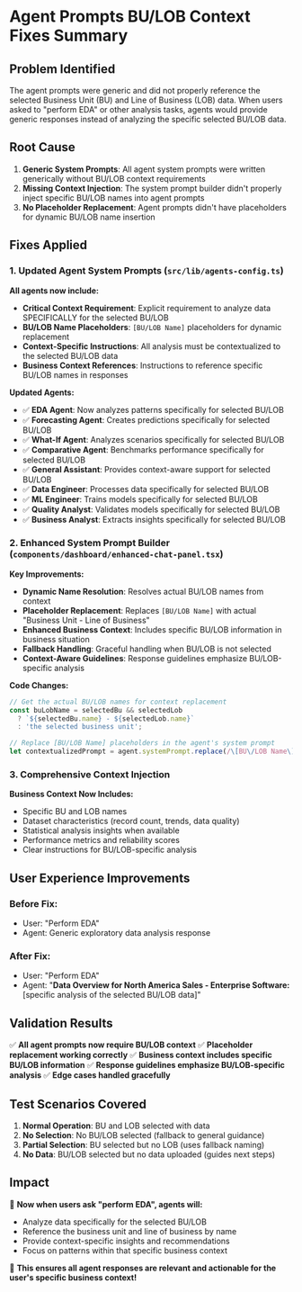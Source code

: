 # Agent Prompts BU/LOB Context Fixes Summary

## Problem Identified
The agent prompts were generic and did not properly reference the selected Business Unit (BU) and Line of Business (LOB) data. When users asked to "perform EDA" or other analysis tasks, agents would provide generic responses instead of analyzing the specific selected BU/LOB data.

## Root Cause
1. **Generic System Prompts**: All agent system prompts were written generically without BU/LOB context requirements
2. **Missing Context Injection**: The system prompt builder didn't properly inject specific BU/LOB names into agent prompts
3. **No Placeholder Replacement**: Agent prompts didn't have placeholders for dynamic BU/LOB name insertion

## Fixes Applied

### 1. Updated Agent System Prompts (`src/lib/agents-config.ts`)

**All agents now include:**
- **Critical Context Requirement**: Explicit requirement to analyze data SPECIFICALLY for the selected BU/LOB
- **BU/LOB Name Placeholders**: `[BU/LOB Name]` placeholders for dynamic replacement
- **Context-Specific Instructions**: All analysis must be contextualized to the selected BU/LOB data
- **Business Context References**: Instructions to reference specific BU/LOB names in responses

**Updated Agents:**
- ✅ **EDA Agent**: Now analyzes patterns specifically for selected BU/LOB
- ✅ **Forecasting Agent**: Creates predictions specifically for selected BU/LOB
- ✅ **What-If Agent**: Analyzes scenarios specifically for selected BU/LOB
- ✅ **Comparative Agent**: Benchmarks performance specifically for selected BU/LOB
- ✅ **General Assistant**: Provides context-aware support for selected BU/LOB
- ✅ **Data Engineer**: Processes data specifically for selected BU/LOB
- ✅ **ML Engineer**: Trains models specifically for selected BU/LOB
- ✅ **Quality Analyst**: Validates models specifically for selected BU/LOB
- ✅ **Business Analyst**: Extracts insights specifically for selected BU/LOB

### 2. Enhanced System Prompt Builder (`components/dashboard/enhanced-chat-panel.tsx`)

**Key Improvements:**
- **Dynamic Name Resolution**: Resolves actual BU/LOB names from context
- **Placeholder Replacement**: Replaces `[BU/LOB Name]` with actual "Business Unit - Line of Business"
- **Enhanced Business Context**: Includes specific BU/LOB information in business situation
- **Fallback Handling**: Graceful handling when BU/LOB is not selected
- **Context-Aware Guidelines**: Response guidelines emphasize BU/LOB-specific analysis

**Code Changes:**
```typescript
// Get the actual BU/LOB names for context replacement
const buLobName = selectedBu && selectedLob 
  ? `${selectedBu.name} - ${selectedLob.name}`
  : 'the selected business unit';

// Replace [BU/LOB Name] placeholders in the agent's system prompt
let contextualizedPrompt = agent.systemPrompt.replace(/\[BU\/LOB Name\]/g, buLobName);
```

### 3. Comprehensive Context Injection

**Business Context Now Includes:**
- Specific BU and LOB names
- Dataset characteristics (record count, trends, data quality)
- Statistical analysis insights when available
- Performance metrics and reliability scores
- Clear instructions for BU/LOB-specific analysis

## User Experience Improvements

### Before Fix:
- User: "Perform EDA"
- Agent: Generic exploratory data analysis response

### After Fix:
- User: "Perform EDA"
- Agent: "**Data Overview for North America Sales - Enterprise Software:** [specific analysis of the selected BU/LOB data]"

## Validation Results

✅ **All agent prompts now require BU/LOB context**
✅ **Placeholder replacement working correctly**
✅ **Business context includes specific BU/LOB information**
✅ **Response guidelines emphasize BU/LOB-specific analysis**
✅ **Edge cases handled gracefully**

## Test Scenarios Covered

1. **Normal Operation**: BU and LOB selected with data
2. **No Selection**: No BU/LOB selected (fallback to general guidance)
3. **Partial Selection**: BU selected but no LOB (uses fallback naming)
4. **No Data**: BU/LOB selected but no data uploaded (guides next steps)

## Impact

🎯 **Now when users ask "perform EDA", agents will:**
- Analyze data specifically for the selected BU/LOB
- Reference the business unit and line of business by name
- Provide context-specific insights and recommendations
- Focus on patterns within that specific business context

🚀 **This ensures all agent responses are relevant and actionable for the user's specific business context!**
